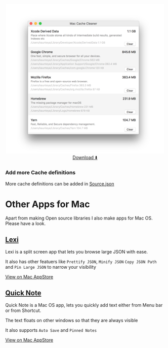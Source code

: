 <div align="center">
  <img  src="/Images/AppWindow.png" alt="App Window" width="500"><br>
  <a href="https://github.com/kaunteya/MacCacheCleaner/releases/latest/download/Mac.Cache.Cleaner.zip">Download ⬇️<a>
</div>

### Add more Cache definitions
More cache definitions can be added in [Source.json](Source.json)

# Other Apps for Mac
Apart from making Open source libraries I also make apps for Mac OS. Please have a look.

## [Lexi](https://apps.apple.com/tr/app/lexi-visual-json-browser/id1462580127?mt=12)
Lexi is a split screen app that lets you browse large JSON with ease.

It also has other featuers like `Prettify JSON`, `Minify JSON` `Copy JSON Path` and `Pin Large JSON` to narrow your visibility

[View on Mac AppStore](https://apps.apple.com/tr/app/lexi-visual-json-browser/id1462580127?mt=12) 

## [Quick Note](https://apps.apple.com/in/app/quicknote-one-click-notes/id1472935217?mt=12) 
Quick Note is a Mac OS app, lets you quickly add text either from Menu bar or from Shortcut.

The text floats on other windows so that they are always visible

It also supports `Auto Save` and `Pinned Notes`

[View on Mac AppStore](https://apps.apple.com/in/app/quicknote-one-click-notes/id1472935217?mt=12) 
